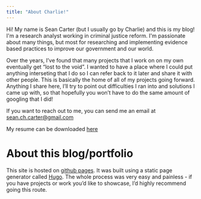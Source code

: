 ```yaml
---
title: "About Charlie!"
---
```


Hi! My name is Sean Carter (but I usually go by Charlie) and this is my blog! I'm a research analyst working in criminal justice reform. I'm passionate about many things, but most for researching and implementing evidence based practices to improve our government and our world.

Over the years, I’ve found that many projects that I work on on my own eventually get “lost to the void”. I wanted to have a place where I could put anything interseting that I do so I can refer back to it later and share it with other people. This is basically the home of all of my projects going forward. Anything I share here, I’ll try to point out difficulties I ran into and solutions I came up with, so that hopefully you won’t have to do the same amount of googling that I did!

If you want to reach out to me, you can send me an email at sean.ch.carter@gmail.com

My resume can be downloaded [here](https://seancc.github.io/docs/Charlie_Carter_Resume.docx)

# About this blog/portfolio

This site is hosted on [github pages](https://pages.github.com/). It was built using a static page generator called [Hugo](https://gohugo.io/). The whole process was very easy and painless - if you have projects or work you’d like to showcase, I’d highly recommend going this route.